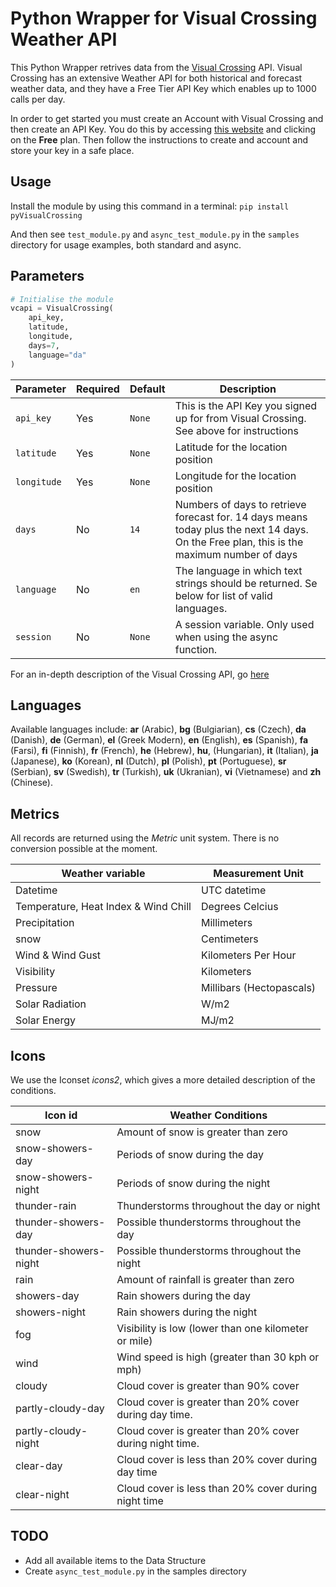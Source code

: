 # Python Wrapper for Visual Crossing Weather API

This Python Wrapper retrives data from the [Visual Crossing](https://www.visualcrossing.com/) API. Visual Crossing has an extensive Weather API for both historical and forecast weather data, and they have a Free Tier API Key which enables up to 1000 calls per day.

In order to get started you must create an Account with Visual Crossing and then create an API Key. You do this by accessing [this website](https://www.visualcrossing.com/weather-data-editions) and clicking on the **Free** plan. Then follow the instructions to create and account and store your key in a safe place.

## Usage

Install the module by using this command in a terminal: `pip install pyVisualCrossing`

And then see `test_module.py` and `async_test_module.py` in the `samples` directory for usage examples, both standard and async.

## Parameters

```python
# Initialise the module
vcapi = VisualCrossing(
    api_key,
    latitude,
    longitude,
    days=7,
    language="da"
)
````

| Parameter | Required | Default | Description |
| --------- | -------- | ------- | ----------- |
| `api_key` | Yes      | `None`  | This is the API Key you signed up for from Visual Crossing. See above for instructions |
| `latitude` | Yes     | `None`  | Latitude for the location position |
| `longitude` | Yes     | `None`  | Longitude for the location position |
| `days` | No     | `14`  | Numbers of days to retrieve forecast for. 14 days means today plus the next 14 days. On the Free plan, this is the maximum number of days |
| `language` | No     | `en`  | The language in which text strings should be returned. Se below for list of valid languages. |
| `session` | No     | `None`  | A session variable. Only used when using the async function. |



For an in-depth description of the Visual Crossing API, go [here](https://www.visualcrossing.com/resources/documentation/weather-api/timeline-weather-api/)

## Languages
Available languages include: **ar** (Arabic), **bg** (Bulgiarian), **cs** (Czech), **da** (Danish), **de** (German), **el** (Greek Modern), **en** (English), **es** (Spanish), **fa** (Farsi), **fi** (Finnish), **fr** (French), **he** (Hebrew), **hu**, (Hungarian), **it** (Italian), **ja** (Japanese), **ko** (Korean), **nl** (Dutch), **pl** (Polish), **pt** (Portuguese), **sr** (Serbian), **sv** (Swedish), **tr** (Turkish), **uk** (Ukranian), **vi** (Vietnamese) and **zh** (Chinese).

## Metrics
All records are returned using the *Metric* unit system. There is no conversion possible at the moment.

| Weather variable	                   | Measurement Unit         |
| -----------------------------------  | ------------------------ |
| Datetime	                           | UTC datetime             |
| Temperature, Heat Index & Wind Chill | Degrees Celcius          |
| Precipitation	                       | Millimeters              |
| snow	                               | Centimeters              |
| Wind & Wind Gust	                   | Kilometers Per Hour      |
| Visibility	                       | Kilometers               |
| Pressure	                           | Millibars (Hectopascals) |
| Solar Radiation	                   | W/m2                     |
| Solar Energy	                       | MJ/m2                    |

## Icons
We use the Iconset *icons2*, which gives a more detailed description of the conditions.

| Icon id	            | Weather Conditions |
| --------------------  | ---------------------------- |
| snow	                | Amount of snow is greater than zero |
| snow-showers-day	    | Periods of snow during the day |
| snow-showers-night    | Periods of snow during the night |
| thunder-rain	        | Thunderstorms throughout the day or night |
| thunder-showers-day   | Possible thunderstorms throughout the day |
| thunder-showers-night | Possible thunderstorms throughout the night |
| rain                  | Amount of rainfall is greater than zero |
| showers-day           | Rain showers during the day |
| showers-night         | Rain showers during the night |
| fog                   | Visibility is low (lower than one kilometer or mile) |
| wind                  | Wind speed is high (greater than 30 kph or mph) |
| cloudy                | Cloud cover is greater than 90% cover |
| partly-cloudy-day     | Cloud cover is greater than 20% cover during day time. |
| partly-cloudy-night   | Cloud cover is greater than 20% cover during night time. |
| clear-day             | Cloud cover is less than 20% cover during day time |
| clear-night           | Cloud cover is less than 20% cover during night time |

## TODO

- Add all available items to the Data Structure
- Create `async_test_module.py` in the samples directory
